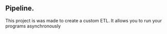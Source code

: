 ## Pipeline.



This project is was made to create a custom ETL.
It allows you to run your programs asynchronously


